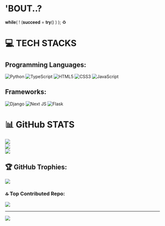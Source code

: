 # 'BOUT..?

𝐰𝐡𝐢𝐥𝐞( ! (𝐬𝐮𝐜𝐜𝐞𝐞𝐝 = 𝐭𝐫𝐲() ) ); ♻️

# 💻 TECH STACKS

## Programming Languages:

![Python](https://img.shields.io/badge/python-3670A0?style=for-the-badge&logo=python&logoColor=ffdd54) ![TypeScript](https://img.shields.io/badge/typescript-%23007ACC.svg?style=for-the-badge&logo=typescript&logoColor=white) ![HTML5](https://img.shields.io/badge/html5-%23E34F26.svg?style=for-the-badge&logo=html5&logoColor=white) ![CSS3](https://img.shields.io/badge/css3-%231572B6.svg?style=for-the-badge&logo=css3&logoColor=white) ![JavaScript](https://img.shields.io/badge/javascript-%23323330.svg?style=for-the-badge&logo=javascript&logoColor=%23F7DF1E) 

## Frameworks:

![Django](https://img.shields.io/badge/django-%23092E20.svg?style=for-the-badge&logo=django&logoColor=white) ![Next JS](https://img.shields.io/badge/Next-black?style=for-the-badge&logo=next.js&logoColor=white) ![Flask](https://img.shields.io/badge/flask-%23000.svg?style=for-the-badge&logo=flask&logoColor=white) 

# 📊 GitHub STATS

![](https://github-readme-stats.vercel.app/api?username=BarnabuTech&theme=dark&hide_border=false&include_all_commits=false&count_private=false)<br/>
![](https://github-readme-streak-stats.herokuapp.com/?user=BarnabuTech&theme=dark&hide_border=false)<br/>
![](https://github-readme-stats.vercel.app/api/top-langs/?username=BarnabuTech&theme=dark&hide_border=false&include_all_commits=false&count_private=false&layout=compact)

## 🏆 GitHub Trophies:

![](https://github-profile-trophy.vercel.app/?username=BarnabuTech&theme=radical&no-frame=false&no-bg=false&margin-w=4)

### 🔝 Top Contributed Repo:

![](https://github-contributor-stats.vercel.app/api?username=BarnabuTech&limit=5&theme=dark&combine_all_yearly_contributions=true)

---
[![](https://visitcount.itsvg.in/api?id=BarnabuTech&icon=0&color=7)](https://visitcount.itsvg.in)


